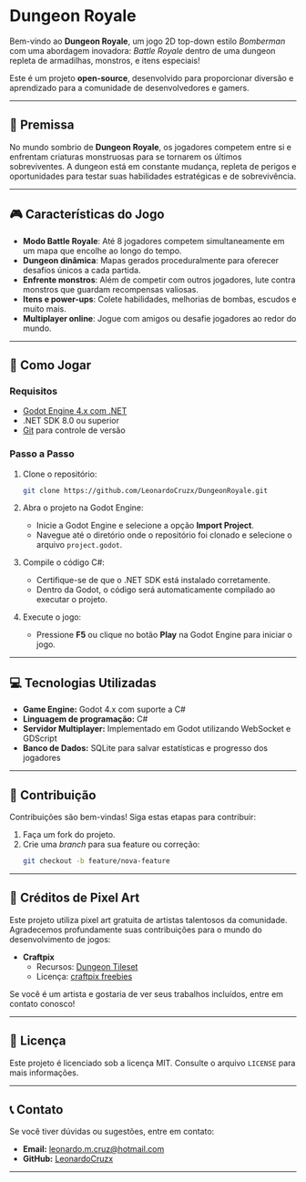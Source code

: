 # **Dungeon Royale**

Bem-vindo ao **Dungeon Royale**, um jogo 2D top-down estilo *Bomberman* com uma abordagem inovadora: *Battle Royale* dentro de uma dungeon repleta de armadilhas, monstros, e itens especiais!

Este é um projeto **open-source**, desenvolvido para proporcionar diversão e aprendizado para a comunidade de desenvolvedores e gamers.

---

## **📜 Premissa**

No mundo sombrio de **Dungeon Royale**, os jogadores competem entre si e enfrentam criaturas monstruosas para se tornarem os últimos sobreviventes. A dungeon está em constante mudança, repleta de perigos e oportunidades para testar suas habilidades estratégicas e de sobrevivência.

---

## **🎮 Características do Jogo**

- **Modo Battle Royale**: Até 8 jogadores competem simultaneamente em um mapa que encolhe ao longo do tempo.
- **Dungeon dinâmica**: Mapas gerados proceduralmente para oferecer desafios únicos a cada partida.
- **Enfrente monstros**: Além de competir com outros jogadores, lute contra monstros que guardam recompensas valiosas.
- **Itens e power-ups**: Colete habilidades, melhorias de bombas, escudos e muito mais.
- **Multiplayer online**: Jogue com amigos ou desafie jogadores ao redor do mundo.

---

## **🚀 Como Jogar**

### **Requisitos**
- [Godot Engine 4.x com .NET](https://godotengine.org/download)
- .NET SDK 8.0 ou superior
- [Git](https://git-scm.com/) para controle de versão

### **Passo a Passo**

1. Clone o repositório:
   ```bash
   git clone https://github.com/LeonardoCruzx/DungeonRoyale.git

2. Abra o projeto na Godot Engine:
   - Inicie a Godot Engine e selecione a opção **Import Project**.
   - Navegue até o diretório onde o repositório foi clonado e selecione o arquivo `project.godot`.

3. Compile o código C#:
   - Certifique-se de que o .NET SDK está instalado corretamente.
   - Dentro da Godot, o código será automaticamente compilado ao executar o projeto.

4. Execute o jogo:
   - Pressione **F5** ou clique no botão **Play** na Godot Engine para iniciar o jogo.

---

## **💻 Tecnologias Utilizadas**

- **Game Engine:** Godot 4.x com suporte a C#
- **Linguagem de programação:** C#
- **Servidor Multiplayer:** Implementado em Godot utilizando WebSocket e GDScript
- **Banco de Dados:** SQLite para salvar estatísticas e progresso dos jogadores

---

## **🌟 Contribuição**

Contribuições são bem-vindas! Siga estas etapas para contribuir:

1. Faça um fork do projeto.
2. Crie uma *branch* para sua feature ou correção:
   ```bash
   git checkout -b feature/nova-feature

---

## **📜 Créditos de Pixel Art**

Este projeto utiliza pixel art gratuita de artistas talentosos da comunidade. Agradecemos profundamente suas contribuições para o mundo do desenvolvimento de jogos:

- **Craftpix**  
  - Recursos: [Dungeon Tileset](https://craftpix.net/freebies/free-top-down-roguelike-game-kit-pixel-art/)  
  - Licença: [craftpix freebies](https://craftpix.net/file-licenses/) 

Se você é um artista e gostaria de ver seus trabalhos incluídos, entre em contato conosco!

---

## **📜 Licença**

Este projeto é licenciado sob a licença MIT. Consulte o arquivo `LICENSE` para mais informações.

---

## **📞 Contato**

Se você tiver dúvidas ou sugestões, entre em contato:
- **Email:** leonardo.m.cruz@hotmail.com
- **GitHub:** [LeonardoCruzx](https://github.com/LeonardoCruzx)

---
